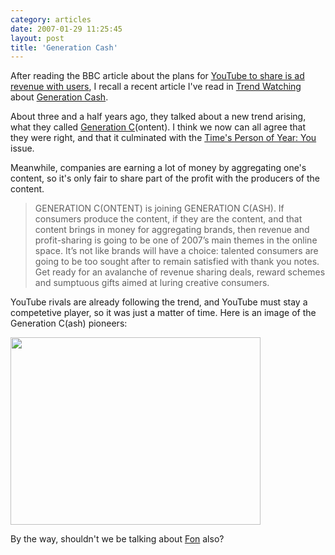 ```yaml
---
category: articles
date: 2007-01-29 11:25:45
layout: post
title: 'Generation Cash'
---
```


<p>After reading the BBC article about the plans for <a href="http://news.bbc.co.uk/2/hi/business/6305957.stm">YouTube to share is ad revenue with users</a>, I recall a recent article I've read in <a href="http://www.trendwatching.com/">Trend Watching</a> about <a href="http://www.trendwatching.com/trends/gen-cash.htm">Generation Cash</a>.</p>

<p>About three and a half years ago, they talked about a new trend arising, what they called <a href="http://www.trendwatching.com/trends/CUSTOMER-MADE.htm">Generation C</a>(ontent). I think we now can all agree that they were right, and that it culminated with the <a href="http://www.time.com/time/magazine/article/0,9171,1569514,00.html?aid=434&from=o&to=http%3A//www.time.com/time/magazine/article/0%2C9171%2C1569514%2C00.html">Time's Person of Year: You</a> issue.</p>

<p>Meanwhile, companies are earning a lot of money by aggregating one's content, so it's only fair to share part of the profit with the producers of the content.</p>

<blockquote>GENERATION C(ONTENT) is joining GENERATION C(ASH). If consumers produce the content, if they are the content, and that content brings in money for aggregating brands, then revenue and profit-sharing is going to be one of 2007’s main themes in the online space. It’s not like brands will have a choice: talented consumers are going to be too sought after to remain satisfied with thank you notes. Get ready for an avalanche of revenue sharing deals, reward schemes and sumptuous gifts aimed at luring creative consumers.</blockquote>

<p>YouTube rivals are already following the trend, and YouTube must stay a competetive player, so it was just a matter of time. Here is an image of the Generation C(ash) pioneers:</p>

<a href="https://joaobordalo.com/images/static/blog/gencash.png">
  <img width="400" height="300" src="https://joaobordalo.com/images/static/blog/gencash.png">
</a>

<p>By the way, shouldn't we be talking about <a href="http://fon.com">Fon</a> also?</p>
